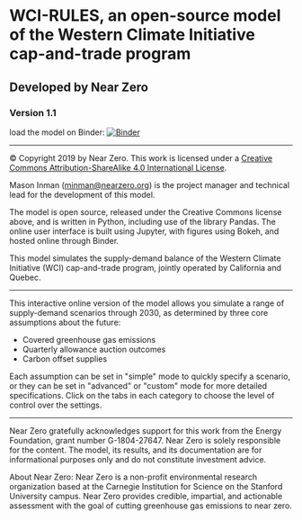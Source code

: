 # WCI-RULES, an open-source model of the Western Climate Initiative cap-and-trade program
## Developed by Near Zero
### Version 1.1

load the model on Binder: [![Binder](https://mybinder.org/badge.svg)](https://mybinder.org/v2/gh/nearzero/WCI-cap-and-trade/master?filepath=WCI-RULES_model_interface.ipynb)

---

© Copyright 2019 by Near Zero. This work is licensed under a [Creative Commons Attribution-ShareAlike 4.0 International License](https://creativecommons.org/licenses/by-sa/4.0/).

Mason Inman (minman@nearzero.org) is the project manager and technical lead for the development of this model.

The model is open source, released under the Creative Commons license above, and is written in Python, including use of the library Pandas. The online user interface is built using Jupyter, with figures using Bokeh, and hosted online through Binder.

This model simulates the supply-demand balance of the Western Climate Initiative (WCI) cap-and-trade program, jointly operated by California and Quebec.

---

This interactive online version of the model allows you simulate a range of supply-demand scenarios through 2030, as determined by three core assumptions about the future:
* Covered greenhouse gas emissions
* Quarterly allowance auction outcomes
* Carbon offset supplies

Each assumption can be set in "simple" mode to quickly specify a scenario, or they can be set in "advanced" or "custom" mode for more detailed specifications. Click on the tabs in each category to choose the level of control over the settings.

---

Near Zero gratefully acknowledges support for this work from the Energy Foundation, grant number G-1804-27647. Near Zero is solely responsible for the content. The model, its results, and its documentation are for informational purposes only and do not constitute investment advice.

About Near Zero: Near Zero is a non-profit environmental research organization based at the Carnegie Institution for Science on the Stanford University campus. Near Zero provides credible, impartial, and actionable assessment with the goal of cutting greenhouse gas emissions to near zero.
